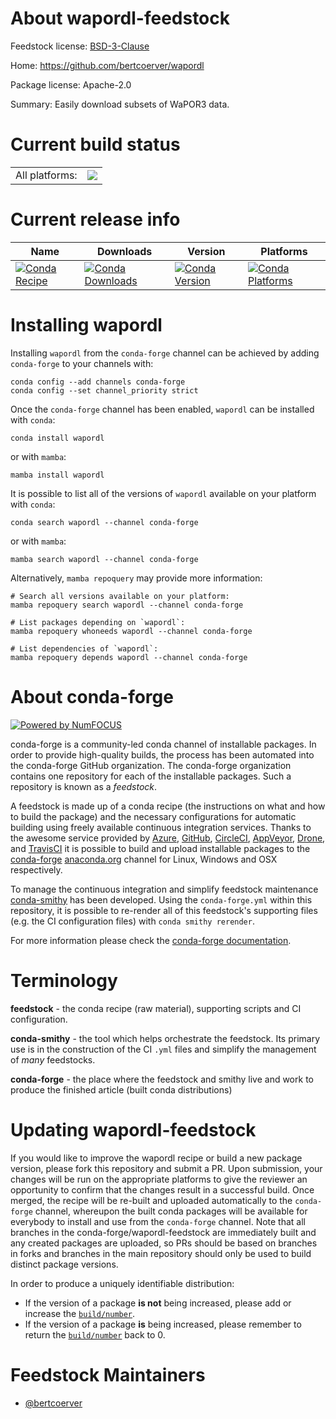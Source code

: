 About wapordl-feedstock
=======================

Feedstock license: [BSD-3-Clause](https://github.com/conda-forge/wapordl-feedstock/blob/main/LICENSE.txt)

Home: https://github.com/bertcoerver/wapordl

Package license: Apache-2.0

Summary: Easily download subsets of WaPOR3 data.

Current build status
====================


<table><tr><td>All platforms:</td>
    <td>
      <a href="https://dev.azure.com/conda-forge/feedstock-builds/_build/latest?definitionId=21090&branchName=main">
        <img src="https://dev.azure.com/conda-forge/feedstock-builds/_apis/build/status/wapordl-feedstock?branchName=main">
      </a>
    </td>
  </tr>
</table>

Current release info
====================

| Name | Downloads | Version | Platforms |
| --- | --- | --- | --- |
| [![Conda Recipe](https://img.shields.io/badge/recipe-wapordl-green.svg)](https://anaconda.org/conda-forge/wapordl) | [![Conda Downloads](https://img.shields.io/conda/dn/conda-forge/wapordl.svg)](https://anaconda.org/conda-forge/wapordl) | [![Conda Version](https://img.shields.io/conda/vn/conda-forge/wapordl.svg)](https://anaconda.org/conda-forge/wapordl) | [![Conda Platforms](https://img.shields.io/conda/pn/conda-forge/wapordl.svg)](https://anaconda.org/conda-forge/wapordl) |

Installing wapordl
==================

Installing `wapordl` from the `conda-forge` channel can be achieved by adding `conda-forge` to your channels with:

```
conda config --add channels conda-forge
conda config --set channel_priority strict
```

Once the `conda-forge` channel has been enabled, `wapordl` can be installed with `conda`:

```
conda install wapordl
```

or with `mamba`:

```
mamba install wapordl
```

It is possible to list all of the versions of `wapordl` available on your platform with `conda`:

```
conda search wapordl --channel conda-forge
```

or with `mamba`:

```
mamba search wapordl --channel conda-forge
```

Alternatively, `mamba repoquery` may provide more information:

```
# Search all versions available on your platform:
mamba repoquery search wapordl --channel conda-forge

# List packages depending on `wapordl`:
mamba repoquery whoneeds wapordl --channel conda-forge

# List dependencies of `wapordl`:
mamba repoquery depends wapordl --channel conda-forge
```


About conda-forge
=================

[![Powered by
NumFOCUS](https://img.shields.io/badge/powered%20by-NumFOCUS-orange.svg?style=flat&colorA=E1523D&colorB=007D8A)](https://numfocus.org)

conda-forge is a community-led conda channel of installable packages.
In order to provide high-quality builds, the process has been automated into the
conda-forge GitHub organization. The conda-forge organization contains one repository
for each of the installable packages. Such a repository is known as a *feedstock*.

A feedstock is made up of a conda recipe (the instructions on what and how to build
the package) and the necessary configurations for automatic building using freely
available continuous integration services. Thanks to the awesome service provided by
[Azure](https://azure.microsoft.com/en-us/services/devops/), [GitHub](https://github.com/),
[CircleCI](https://circleci.com/), [AppVeyor](https://www.appveyor.com/),
[Drone](https://cloud.drone.io/welcome), and [TravisCI](https://travis-ci.com/)
it is possible to build and upload installable packages to the
[conda-forge](https://anaconda.org/conda-forge) [anaconda.org](https://anaconda.org/)
channel for Linux, Windows and OSX respectively.

To manage the continuous integration and simplify feedstock maintenance
[conda-smithy](https://github.com/conda-forge/conda-smithy) has been developed.
Using the ``conda-forge.yml`` within this repository, it is possible to re-render all of
this feedstock's supporting files (e.g. the CI configuration files) with ``conda smithy rerender``.

For more information please check the [conda-forge documentation](https://conda-forge.org/docs/).

Terminology
===========

**feedstock** - the conda recipe (raw material), supporting scripts and CI configuration.

**conda-smithy** - the tool which helps orchestrate the feedstock.
                   Its primary use is in the construction of the CI ``.yml`` files
                   and simplify the management of *many* feedstocks.

**conda-forge** - the place where the feedstock and smithy live and work to
                  produce the finished article (built conda distributions)


Updating wapordl-feedstock
==========================

If you would like to improve the wapordl recipe or build a new
package version, please fork this repository and submit a PR. Upon submission,
your changes will be run on the appropriate platforms to give the reviewer an
opportunity to confirm that the changes result in a successful build. Once
merged, the recipe will be re-built and uploaded automatically to the
`conda-forge` channel, whereupon the built conda packages will be available for
everybody to install and use from the `conda-forge` channel.
Note that all branches in the conda-forge/wapordl-feedstock are
immediately built and any created packages are uploaded, so PRs should be based
on branches in forks and branches in the main repository should only be used to
build distinct package versions.

In order to produce a uniquely identifiable distribution:
 * If the version of a package **is not** being increased, please add or increase
   the [``build/number``](https://docs.conda.io/projects/conda-build/en/latest/resources/define-metadata.html#build-number-and-string).
 * If the version of a package **is** being increased, please remember to return
   the [``build/number``](https://docs.conda.io/projects/conda-build/en/latest/resources/define-metadata.html#build-number-and-string)
   back to 0.

Feedstock Maintainers
=====================

* [@bertcoerver](https://github.com/bertcoerver/)

